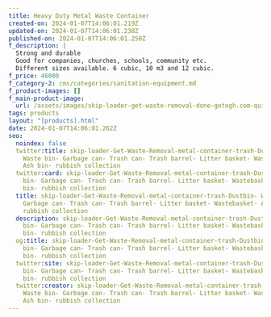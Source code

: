 ```yaml
---
title: Heavy Duty Metal Waste Container
created-on: 2024-01-07T14:06:01.219Z
updated-on: 2024-01-07T14:06:01.238Z
published-on: 2024-01-07T14:06:01.250Z
f_description: |
  Strong and durable
  Good for companies, churches, schools, community etc.
  Different sizes available. 6 cubic, 10 m3 and 12 cubic.
f_price: 46000
f_category-2: cms/categories/sanitation-equipment.md
f_product-images: []
f_main-product-image:
  url: /assets/images/skip-loader-get-waste-removal-done-gotogh.com-quickly-and-easily-with-fill-skip-binsand-dustbin-waste-bin-garbage-can-trash-can-trash-barrel-litter-basket-wastebasket-ash-bin-rubbish-collebins-terrain-equipment-ghana-limited-.jpg
tags: products
layout: "[products].html"
date: 2024-01-07T14:06:01.262Z
seo:
  noindex: false
  twitter:title: skip-loader-Get-Waste-Removal-metal-container-trash-Dustbin-
    Waste bin- Garbage can- Trash can- Trash barrel- Litter basket- Wastebasket-
    Ash bin- rubbish collection
  twitter:card: skip-loader-Get-Waste-Removal-metal-container-trash-Dustbin- Waste
    bin- Garbage can- Trash can- Trash barrel- Litter basket- Wastebasket- Ash
    bin- rubbish collection
  title: skip-loader-Get-Waste-Removal-metal-container-trash-Dustbin- Waste bin-
    Garbage can- Trash can- Trash barrel- Litter basket- Wastebasket- Ash bin-
    rubbish collection
  description: skip-loader-Get-Waste-Removal-metal-container-trash-Dustbin- Waste
    bin- Garbage can- Trash can- Trash barrel- Litter basket- Wastebasket- Ash
    bin- rubbish collection
  og:title: skip-loader-Get-Waste-Removal-metal-container-trash-Dustbin- Waste
    bin- Garbage can- Trash can- Trash barrel- Litter basket- Wastebasket- Ash
    bin- rubbish collection
  twitter:site: skip-loader-Get-Waste-Removal-metal-container-trash-Dustbin- Waste
    bin- Garbage can- Trash can- Trash barrel- Litter basket- Wastebasket- Ash
    bin- rubbish collection
  twitter:creator: skip-loader-Get-Waste-Removal-metal-container-trash-Dustbin-
    Waste bin- Garbage can- Trash can- Trash barrel- Litter basket- Wastebasket-
    Ash bin- rubbish collection
---
```


